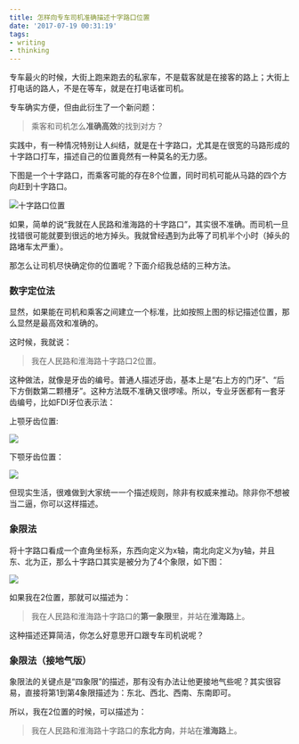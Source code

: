 ```yaml
---
title: 怎样向专车司机准确描述十字路口位置
date: '2017-07-19 00:31:19'
tags:
- writing
- thinking
---
```


专车最火的时候，大街上跑来跑去的私家车，不是载客就是在接客的路上；大街上打电话的路人，不是在等车，就是在打电话崔司机。

专车确实方便，但由此衍生了一个新问题：

> 乘客和司机怎么**准确高效**的找到对方？


<!--more-->


实践中，有一种情况特别让人纠结，就是在十字路口，尤其是在很宽的马路形成的十字路口打车，描述自己的位置竟然有一种莫名的无力感。

下图是一个十字路口，而乘客可能的存在8个位置，同时司机可能从马路的四个方向赶到十字路口。

![十字路口位置](https://cdn.imshuai.com/images/2017/07/crossroad-position.png)


如果，简单的说“我就在人民路和淮海路的十字路口”，其实很不准确。而司机一旦找错很可能就要到很远的地方掉头。我就曾经遇到为此等了司机半个小时（掉头的路堵车太严重）。

那怎么让司机尽快确定你的位置呢？下面介绍我总结的三种方法。


### 数字定位法
显然，如果能在司机和乘客之间建立一个标准，比如按照上图的标记描述位置，那么显然是最高效和准确的。

这时候，我就说：
> 我在人民路和淮海路十字路口2位置。


这种做法，就像是牙齿的编号。普通人描述牙齿，基本上是“右上方的门牙”、“后下方倒数第二颗槽牙”。这种方法既不准确又很啰嗦。所以，专业牙医都有一套牙齿编号，比如FDI牙位表示法：

上颚牙齿位置:

![](https://cdn.imshuai.com/images/2017/07/FDI-1.jpg)

下颚牙齿位置：

![](https://cdn.imshuai.com/images/2017/07/FDI-2.jpg)

但现实生活，很难做到大家统一一个描述规则，除非有权威来推动。除非你不想被当二逼，你可以这样描述。

### 象限法

将十字路口看成一个直角坐标系，东西向定义为x轴，南北向定义为y轴，并且东、北为正，那么十字路口其实是被分为了4个象限，如下图：

![](https://cdn.imshuai.com/images/2017/07/Quadrant-crossroad.png)

如果我在2位置，那就可以描述为：
>我在人民路和淮海路十字路口的**第一象限**里，并站在**淮海路**上。

这种描述还算简洁，你怎么好意思开口跟专车司机说呢？

### 象限法（接地气版）

象限法的关键点是“四象限”的描述，那有没有办法让他更接地气些呢？其实很容易，直接将第1到第4象限描述为：东北、西北、西南、东南即可。

所以，我在2位置的时候，可以描述为：
>我在人民路和淮海路十字路口的**东北方向**，并站在**淮海路**上。



